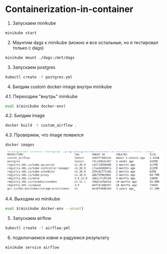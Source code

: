 # Containerization-in-container

1) Запускаем minikube

```bash
minikube start
```

2) Маунтим dags к minikube (можно и все остальные, но я тестировал только с dags)

```bash
minikube mount ./dags:/mnt/dags
```

3) Запускаем postgres 

```bash
kubectl create -f postgres.yml
```

4) Билдим custom docker-image внутри minikube

4.1. Переходим "внутрь" minikube

```bash
eval $(minikube docker-env)
```

4.2. Билдим image

```bash
docker build -t custom_airflow .
```

4.3. Проверяем, что image появился 

```bash
docker images
```

![](./images/images.png)

4.4. Выходим из minikube

```bash
eval $(minikube docker-env --unset)
```

5) Запускаем airflow 

```bash
kubectl create -f airflow.yml
```

6) подключаемся извне и радуемся результату

```bash
minikube service airflow
```